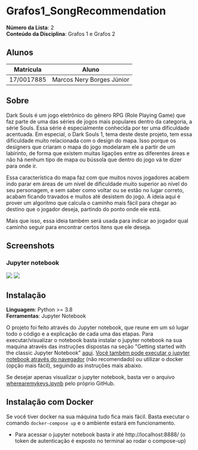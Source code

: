 # Grafos1_SongRecommendation

**Número da Lista**: 2<br>
**Conteúdo da Disciplina**: Grafos 1 e Grafos 2<br>

## Alunos
|Matrícula | Aluno |
| -- | -- |
| 17/0017885  | Marcos Nery Borges Júnior |

## Sobre 
Dark Souls é um jogo eletrônico do gênero RPG (Role Playing Game) que faz parte de uma das séries de jogos mais populares dentro da categoria, a série Souls. Essa série é especialmente conhecida por ter uma dificuldade acentuada. Em especial, o Dark Souls 1, tema deste deste projeto, tem essa dificuldade muito relacionada com o design do mapa. Isso porque os designers que criaram o mapa do jogo modelaram ele a partir de um labirinto, de forma que existem muitas ligações entre as diferentes áreas e não há nenhum tipo de mapa ou bússola que dentro do jogo vá te dizer para onde ir.

Essa característica do mapa faz com que muitos novos jogadores acabem indo parar em áreas de um nível de dificuldade muito superior ao nível do seu personagem, e sem saber como voltar ou se estão no lugar correto, acabam ficando travados e muitos até desistem do jogo. A ideia aqui é prover um algoritmo que calcula o caminho mais fácil para chegar ao destino que o jogador deseja, partindo do ponto onde ele está.

Mais que isso, essa ideia também será usada para indicar ao jogador qual caminho seguir para encontrar certos itens que ele deseja.

## Screenshots
### Jupyter notebook
<img style="max-width: 800px" src="notebook1.png">
<img style="max-width: 800px" src="notebook2.png">

## Instalação 
**Linguagem**: Python >= 3.8 <br>
**Ferramentas**: Jupyter Notebook <br>


O projeto foi feito através do Jupyter notebook, que reune em um só lugar todo o código e a explicação de cada uma das etapas. 
Para executar/visualizar o notebook basta instalar o jupyter notebook na sua maquina através das instruções dispostas na seção "Getting started with the classic Jupyter Notebook" [aqui](https://jupyter.org/install). [Você também pode executar o jupyter notebook através do navegador](https://mybinder.org/v2/gh/ipython/ipython-in-depth/master?filepath=binder/Index.ipynb) (não recomendado) ou utilizar o docker (opção mais fácil), seguindo as instruções mais abaixo.

Se desejar apenas visualizar o jupyter notebook, basta ver o arquivo [wherearemykeys.ipynb](https://github.com/projeto-de-algoritmos/Grafos1_SongRecommendation/blob/master/songs_recommendation.ipynb) pelo próprio GitHub.


## Instalação com Docker

Se você tiver docker na sua máquina tudo fica mais fácil. Basta executar o comando `docker-compose up` e o ambiente estará em funcionamento.
  
  * Para acessar o jupyter notebook basta ir até http://localhost:8888/ (o token de autenticação é exposto no terminal ao rodar o compose-up)


